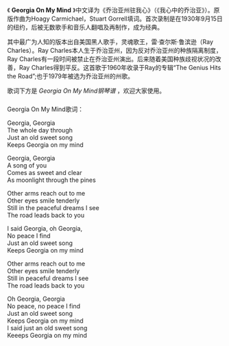 

《 **Georgia On My Mind** 》中文译为《乔治亚州驻我心》（《我心中的乔治亚》）。原版作曲为Hoagy
Carmichael，Stuart Gorrell填词。首次录制是在1930年9月15日的纽约，后被无数歌手和音乐人翻唱及再制作，成为经典。

  

其中最广为人知的版本出自美国黑人歌手，灵魂歌王，雷·查尔斯·鲁滨逊（Ray Charles）。Ray
Charles本人生于乔治亚州，因为反对乔治亚州的种族隔离制度，Ray Charles有一段时间被禁止在乔治亚州演出。后来随着美国种族歧视状况的改善，Ray
Charles得到平反。这首歌于1960年收录于Ray的专辑“The Genius Hits the Road”;也于1979年被选为乔治亚州的州歌。

  

歌词下方是 _Georgia On My Mind钢琴谱_ ，欢迎大家使用。

###  
Georgia On My Mind歌词：

  
Georgia, Georgia  
The whole day through  
Just an old sweet song  
Keeps Georgia on my mind

Georgia, Georgia  
A song of you  
Comes as sweet and clear  
As moonlight through the pines

Other arms reach out to me  
Other eyes smile tenderly  
Still in the peaceful dreams I see  
The road leads back to you

I said Georgia, oh Georgia,  
No peace I find  
Just an old sweet song  
Keeps Georgia on my mind

Other arms reach out to me  
Other eyes smile tenderly  
Still in peaceful dreams I see  
The road leads back to you

Oh Georgia, Georgia  
No peace, no peace I find  
Just an old sweet song  
Keeps Georgia on my mind  
I said just an old sweet song  
Keeeps Georgia on my mind

  
  

